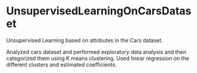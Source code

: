 # UnsupervisedLearningOnCarsDataset
Unsupervised Learning based on attributes in the Cars dataset.

Analyzed cars dataset and performed exploratory data analysis and then categorized them using K means clustering. 
Used linear regression on the different clusters and estimated coefficients.
